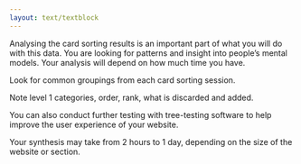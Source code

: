 ```yaml
---
layout: text/textblock
---
```

Analysing the card sorting results is an important part of what you will do with this data. You are looking for patterns and insight into people’s mental models. Your analysis will depend on how much time you have.

Look for common groupings from each card sorting session.

Note level 1 categories, order, rank, what is discarded and added. 

You can also conduct further testing with tree-testing software to help improve the user experience of your website. 

Your synthesis may take from 2 hours to 1 day, depending on the size of the website or section.
